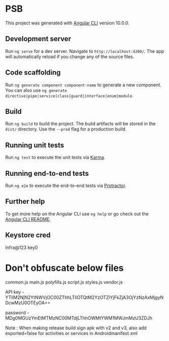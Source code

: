 # PSB

This project was generated with [Angular CLI](https://github.com/angular/angular-cli) version 10.0.0.

## Development server

Run `ng serve` for a dev server. Navigate to `http://localhost:4200/`. The app will automatically reload if you change any of the source files.

## Code scaffolding

Run `ng generate component component-name` to generate a new component. You can also use `ng generate directive|pipe|service|class|guard|interface|enum|module`.

## Build

Run `ng build` to build the project. The build artifacts will be stored in the `dist/` directory. Use the `--prod` flag for a production build.

## Running unit tests

Run `ng test` to execute the unit tests via [Karma](https://karma-runner.github.io).

## Running end-to-end tests

Run `ng e2e` to execute the end-to-end tests via [Protractor](http://www.protractortest.org/).

## Further help

To get more help on the Angular CLI use `ng help` or go check out the [Angular CLI README](https://github.com/angular/angular-cli/blob/master/README.md).

## Keystore cred
Infra@123
key0

# Don't obfuscate below files
common.js
main.js
polyfills.js
script.js
styles.js
vendor.js

API key - YTliM2NjN2YtNWVjOC00ZThhLTliOTQtM2YzOTZiYjFkZjA3OjYzNzAxMjgyNDcwMzU0OTEyOA==

password - MDg0MGUzYmEtMTMzNC00MTdjLThhOWMtYWM1MWJmMzU3ZDJh

Note : When making release build sign apk with v2 and v3, also add exported=false for activities or services in Androidmanifest.xml

